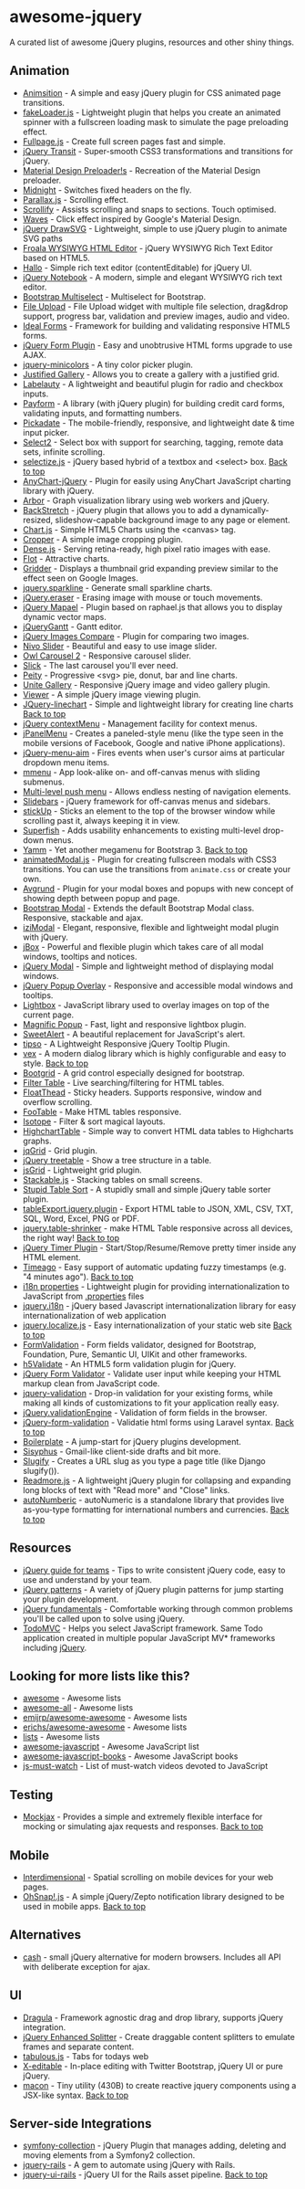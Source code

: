 # awesome-jquery

A curated list of awesome jQuery plugins, resources and other shiny things.

## Animation

- [Animsition](https://github.com/blivesta/animsition) - A simple and easy jQuery plugin for CSS animated page transitions.
- [fakeLoader.js](https://github.com/joaopereirawd/fakeLoader.js) - Lightweight plugin that helps you create an animated spinner with a fullscreen loading mask to simulate the page preloading effect.
- [Fullpage.js](https://github.com/alvarotrigo/fullPage.js) - Create full screen pages fast and simple.
- [jQuery Transit](https://github.com/rstacruz/jquery.transit) - Super-smooth CSS3 transformations and transitions for jQuery.
- [Material Design Preloader!s](https://github.com/aarondo/Material-Preloader) - Recreation of the Material Design preloader.
- [Midnight](https://github.com/Aerolab/midnight.js) - Switches fixed headers on the fly.
- [Parallax.js](https://github.com/pixelcog/parallax.js) - Scrolling effect.
- [Scrollify](https://github.com/lukehaas/Scrollify) - Assists scrolling and snaps to sections. Touch optimised.
- [Waves](https://github.com/fians/Waves) - Click effect inspired by Google's Material Design.
- [jQuery DrawSVG](https://github.com/lcdsantos/jquery-drawsvg) - Lightweight, simple to use jQuery plugin to animate SVG paths
- [Froala WYSIWYG HTML Editor](https://github.com/froala/wysiwyg-editor) - jQuery WYSIWYG Rich Text Editor based on HTML5.
- [Hallo](https://github.com/bergie/hallo) - Simple rich text editor (contentEditable) for jQuery UI.
- [jQuery Notebook](https://github.com/raphaelcruzeiro/jquery-notebook) - A modern, simple and elegant WYSIWYG rich text editor.
- [Bootstrap Multiselect](https://github.com/davidstutz/bootstrap-multiselect) - Multiselect for Bootstrap.
- [File Upload](https://github.com/blueimp/jQuery-File-Upload) - File Upload widget with multiple file selection, drag&drop support, progress bar, validation and preview images, audio and video.
- [Ideal Forms](https://github.com/elclanrs/jq-idealforms) - Framework for building and validating responsive HTML5 forms.
- [jQuery Form Plugin](https://github.com/jquery-form/form) - Easy and unobtrusive HTML forms upgrade to use AJAX.
- [jquery-minicolors](https://github.com/claviska/jquery-minicolors) - A tiny color picker plugin.
- [Justified Gallery](https://github.com/miromannino/Justified-Gallery) - Allows you to create a gallery with a justified grid.
- [Labelauty](https://github.com/fntneves/jquery-labelauty) - A lightweight and beautiful plugin for radio and checkbox inputs.
- [Payform](https://github.com/jondavidjohn/payform) - A library (with jQuery plugin) for building credit card forms, validating inputs, and formatting numbers.
- [Pickadate](https://github.com/amsul/pickadate.js) - The mobile-friendly, responsive, and lightweight date & time input picker.
- [Select2](https://github.com/select2/select2) - Select box with support for searching, tagging, remote data sets, infinite scrolling.
- [selectize.js](https://github.com/selectize/selectize.js) - jQuery based hybrid of a textbox and \<select\> box. [Back to top](#awesome-jquery)
- [AnyChart-jQuery](https://github.com/AnyChart/AnyChart-jQuery) - Plugin for easily using AnyChart JavaScript charting library with jQuery.
- [Arbor](https://github.com/samizdatco/arbor) - Graph visualization library using web workers and jQuery.
- [BackStretch](https://github.com/jquery-backstretch/jquery-backstretch) - jQuery plugin that allows you to add a dynamically-resized, slideshow-capable background image to any page or element.
- [Chart.js](https://github.com/chartjs/Chart.js) - Simple HTML5 Charts using the \<canvas\> tag.
- [Cropper](https://github.com/fengyuanchen/cropper) - A simple image cropping plugin.
- [Dense.js](https://github.com/gocom/dense) - Serving retina-ready, high pixel ratio images with ease.
- [Flot](https://github.com/flot/flot) - Attractive charts.
- [Gridder](https://github.com/oriongunning/gridder) - Displays a thumbnail grid expanding preview similar to the effect seen on Google Images.
- [jquery.sparkline](https://github.com/gwatts/jquery.sparkline) - Generate small sparkline charts.
- [jQuery.eraser](https://github.com/boblemarin/jQuery.eraser) - Erasing image with mouse or touch movements.
- [jQuery Mapael](https://github.com/neveldo/jQuery-Mapael) - Plugin based on raphael.js that allows you to display dynamic vector maps.
- [jQueryGantt](https://github.com/robicch/jQueryGantt) - Gantt editor.
- [jQuery Images Compare](https://github.com/sylvaincombes/jquery-images-compare) - Plugin for comparing two images.
- [Nivo Slider](https://github.com/Codeinwp/Nivo-Slider-jQuery) - Beautiful and easy to use image slider.
- [Owl Carousel 2](https://github.com/OwlCarousel2/OwlCarousel2) - Responsive carousel slider.
- [Slick](https://github.com/kenwheeler/slick) - The last carousel you'll ever need.
- [Peity](https://github.com/benpickles/peity) - Progressive \<svg\> pie, donut, bar and line charts.
- [Unite Gallery](https://github.com/vvvmax/unitegallery) - Responsive jQuery image and video gallery plugin.
- [Viewer](https://github.com/fengyuanchen/viewer) - A simple jQuery image viewing plugin.
- [JQuery-linechart](https://github.com/kis/jquery-linechart) - Simple and lightweight library for creating line charts [Back to top](#awesome-jquery)
- [jQuery contextMenu](https://github.com/swisnl/jQuery-contextMenu) - Management facility for context menus.
- [jPanelMenu](https://github.com/acolangelo/jPanelMenu) - Creates a paneled-style menu (like the type seen in the mobile versions of Facebook, Google and native iPhone applications).
- [jQuery-menu-aim](https://github.com/kamens/jQuery-menu-aim) - Fires events when user's cursor aims at particular dropdown menu items.
- [mmenu](https://github.com/FrDH/mmenu-js) - App look-alike on- and off-canvas menus with sliding submenus.
- [Multi-level push menu](https://github.com/adgsm/multi-level-push-menu) - Allows endless nesting of navigation elements.
- [Slidebars](https://github.com/adchsm/Slidebars) - jQuery framework for off-canvas menus and sidebars.
- [stickUp](https://github.com/LiranCohen/stickUp) - Sticks an element to the top of the browser window while scrolling past it, always keeping it in view.
- [Superfish](https://github.com/joeldbirch/superfish) - Adds usability enhancements to existing multi-level drop-down menus.
- [Yamm](https://github.com/geedmo/yamm3) - Yet another megamenu for Bootstrap 3. [Back to top](#awesome-jquery)
- [animatedModal.js](https://github.com/joaopereirawd/animatedModal.js) - Plugin for creating fullscreen modals with CSS3 transitions. You can use the transitions from `animate.css` or create your own.
- [Avgrund](https://github.com/voronianski/jquery.avgrund.js) - Plugin for your modal boxes and popups with new concept of showing depth between popup and page.
- [Bootstrap Modal](https://github.com/jschr/bootstrap-modal) - Extends the default Bootstrap Modal class. Responsive, stackable and ajax.
- [iziModal](https://github.com/marcelodolza/iziModal) - Elegant, responsive, flexible and lightweight modal plugin with jQuery.
- [jBox](https://github.com/StephanWagner/jBox) - Powerful and flexible plugin which takes care of all modal windows, tooltips and notices.
- [jQuery Modal](https://github.com/kylefox/jquery-modal) - Simple and lightweight method of displaying modal windows.
- [jQuery Popup Overlay](https://github.com/vast-engineering/jquery-popup-overlay) - Responsive and accessible modal windows and tooltips.
- [Lightbox](https://github.com/lokesh/lightbox2) - JavaScript library used to overlay images on top of the current page.
- [Magnific Popup](https://github.com/dimsemenov/Magnific-Popup) - Fast, light and responsive lightbox plugin.
- [SweetAlert](https://github.com/t4t5/sweetalert) - A beautiful replacement for JavaScript's alert.
- [tipso](https://github.com/object505/tipso) - A Lightweight Responsive jQuery Tooltip Plugin.
- [vex](https://github.com/hubspot/vex) - A modern dialog library which is highly configurable and easy to style. [Back to top](#awesome-jquery)
- [Bootgrid](https://github.com/rstaib/jquery-bootgrid) - A grid control especially designed for bootstrap.
- [Filter Table](https://github.com/sunnywalker/jQuery.FilterTable) - Live searching/filtering for HTML tables.
- [FloatThead](https://github.com/mkoryak/floatThead) - Sticky headers. Supports responsive, window and overflow scrolling.
- [FooTable](https://github.com/fooplugins/FooTable) - Make HTML tables responsive.
- [Isotope](https://github.com/metafizzy/isotope) - Filter & sort magical layouts.
- [HighchartTable](https://github.com/highchartTable/jquery-highchartTable-plugin) - Simple way to convert HTML data tables to Highcharts graphs.
- [jqGrid](https://github.com/tonytomov/jqGrid) - Grid plugin.
- [jQuery treetable](https://github.com/ludo/jquery-treetable) - Show a tree structure in a table.
- [jsGrid](https://github.com/tabalinas/jsgrid) - Lightweight grid plugin.
- [Stackable.js](https://github.com/johnpolacek/stacktable.js) - Stacking tables on small screens.
- [Stupid Table Sort](https://github.com/joequery/Stupid-Table-Plugin) - A stupidly small and simple jQuery table sorter plugin.
- [tableExport.jquery.plugin](https://github.com/hhurz/tableExport.jquery.plugin) - Export HTML table to JSON, XML, CSV, TXT, SQL, Word, Excel, PNG or PDF.
- [jquery.table-shrinker](https://github.com/VagnerDomingues/jquery.table-shrinker) - make HTML Table responsive across all devices, the right way! [Back to top](#awesome-jquery)
- [jQuery Timer Plugin](https://github.com/walmik/timer.jquery) - Start/Stop/Resume/Remove pretty timer inside any HTML element.
- [Timeago](https://github.com/rmm5t/jquery-timeago) - Easy support of automatic updating fuzzy timestamps (e.g. "4 minutes ago"). [Back to top](#awesome-jquery)
- [i18n properties](https://github.com/jquery-i18n-properties/jquery-i18n-properties) - Lightweight plugin for providing internationalization to JavaScript from [.properties](https://en.wikipedia.org/wiki/.properties) files
- [jquery.i18n](https://github.com/wikimedia/jquery.i18n) - jQuery based Javascript internationalization library for easy internationalization of web application
- [jquery.localize.js](https://github.com/coderifous/jquery-localize) - Easy internationalization of your static web site [Back to top](#awesome-jquery)
- [FormValidation](https://github.com/formvalidation/formvalidation) - Form fields validator, designed for Bootstrap, Foundation, Pure, Semantic UI, UIKit and other frameworks.
- [h5Validate](https://github.com/ericelliott/h5Validate) - An HTML5 form validation plugin for jQuery.
- [jQuery Form Validator](https://github.com/victorjonsson/jQuery-Form-Validator) - Validate user input while keeping your HTML markup clean from JavaScript code.
- [jquery-validation](https://github.com/jquery-validation/jquery-validation) - Drop-in validation for your existing forms, while making all kinds of customizations to fit your application really easy.
- [jQuery.validationEngine](https://github.com/posabsolute/jQuery-Validation-Engine) - Validation of form fields in the browser.
- [jQuery-form-validation](https://github.com/bnabriss/jquery-form-validation) - Validatie html forms using Laravel syntax. [Back to top](#awesome-jquery)
- [Boilerplate](https://github.com/jquery-boilerplate/jquery-boilerplate) - A jump-start for jQuery plugins development.
- [Sisyphus](https://github.com/simsalabim/sisyphus) - Gmail-like client-side drafts and bit more.
- [Slugify](https://github.com/pmcelhaney/jQuery-Slugify-Plugin) - Creates a URL slug as you type a page title (like Django slugify()).
- [Readmore.js](https://github.com/jedfoster/Readmore.js) - A lightweight jQuery plugin for collapsing and expanding long blocks of text with "Read more" and "Close" links.
- [autoNumberic](https://github.com/autoNumeric/autoNumeric) - autoNumeric is a standalone library that provides live as-you-type formatting for international numbers and currencies. [Back to top](#awesome-jquery)

## Resources

- [jQuery guide for teams](https://github.com/voorhoede/jquery-style-guide) - Tips to write consistent jQuery code, easy to use and understand by your team.
- [jQuery patterns](https://github.com/jquery-boilerplate/jquery-patterns) - A variety of jQuery plugin patterns for jump starting your plugin development.
- [jQuery fundamentals](https://github.com/bocoup/jqfundamentals.com) - Comfortable working through common problems you'll be called upon to solve using jQuery.
- [TodoMVC](https://github.com/tastejs/todomvc) - Helps you select JavaScript framework. Same Todo application created in multiple popular JavaScript MV* frameworks including [jQuery](http://todomvc.com/examples/jquery/).

## Looking for more lists like this?

- [awesome](https://github.com/sindresorhus/awesome) - Awesome lists
- [awesome-all](https://github.com/bradoyler/awesome-all) - Awesome lists
- [emijrp/awesome-awesome](https://github.com/emijrp/awesome-awesome) - Awesome lists
- [erichs/awesome-awesome](https://github.com/erichs/awesome-awesome) - Awesome lists
- [lists](https://github.com/jnv/lists) - Awesome lists
- [awesome-javascript](https://github.com/sorrycc/awesome-javascript) - Awesome JavaScript list
- [awesome-javascript-books](https://github.com/heatroom/awesome-javascript-books) - Awesome JavaScript books
- [js-must-watch](https://github.com/bolshchikov/js-must-watch) - List of must-watch videos devoted to JavaScript

## Testing

- [Mockjax](https://github.com/jakerella/jquery-mockjax) - Provides a simple and extremely flexible interface for mocking or simulating ajax requests and responses. [Back to top](#awesome-jquery)

## Mobile

- [Interdimensional](https://github.com/VodkaBears/Interdimensional) - Spatial scrolling on mobile devices for your web pages.
- [OhSnap!.js](https://github.com/justindomingue/ohSnap) - A simple jQuery/Zepto notification library designed to be used in mobile apps. [Back to top](#awesome-jquery)

## Alternatives

- [cash](https://github.com/kenwheeler/cash) - small jQuery alternative for modern browsers. Includes all API with deliberate exception for ajax.

## UI

- [Dragula](https://github.com/bevacqua/dragula) - Framework agnostic drag and drop library, supports jQuery integration.
- [jQuery Enhanced Splitter](https://github.com/hiltonjanfield/jquery.enhsplitter) - Create draggable content splitters to emulate frames and separate content.
- [tabulous.js](https://github.com/aarondo/tabulous.js) - Tabs for todays web
- [X-editable](https://github.com/vitalets/x-editable) - In-place editing with Twitter Bootstrap, jQuery UI or pure jQuery.
- [macon](https://github.com/LoganTann/macon) - Tiny utility (430B) to create reactive jquery components using a JSX-like syntax. [Back to top](#awesome-jquery)

## Server-side Integrations

- [symfony-collection](https://github.com/ninsuo/symfony-collection) - jQuery Plugin that manages adding, deleting and moving elements from a Symfony2 collection.
- [jquery-rails](https://github.com/rails/jquery-rails) - A gem to automate using jQuery with Rails.
- [jquery-ui-rails](https://github.com/jquery-ui-rails/jquery-ui-rails) - jQuery UI for the Rails asset pipeline. [Back to top](#awesome-jquery)
